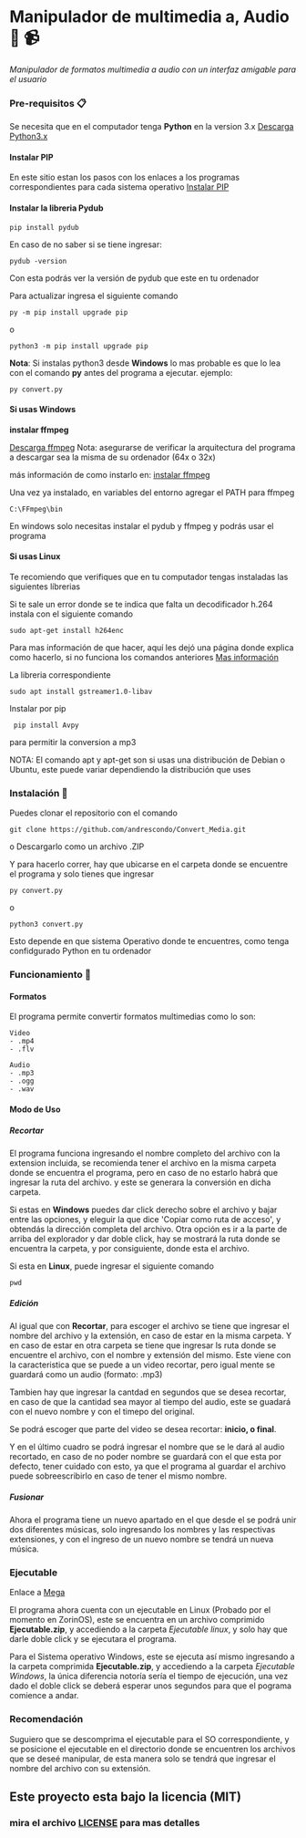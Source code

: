# Manipulador de multimedia a, Audio :musical_score: :video_camera:

_Manipulador de formatos multimedia a audio con un interfaz amigable para el usuario_

### Pre-requisitos 📋
Se necesita que en el computador tenga **Python** en la version 3.x [Descarga Python3.x](https://www.python.org/downloads/)

#### Instalar PIP
En este sitio estan los pasos con los enlaces a los programas correspondientes para cada sistema operativo
[Instalar PIP](https://tecnonucleous.com/2018/01/28/como-instalar-pip-para-python-en-windows-mac-y-linux/)


#### Instalar la libreria Pydub
```
pip install pydub
```
En caso de no saber si se tiene ingresar:
```
pydub -version
```
Con esta podrás ver la versión de pydub que este en tu ordenador

Para actualizar ingresa el siguiente comando
```
py -m pip install upgrade pip
```
o
```
python3 -m pip install upgrade pip
```

**Nota**: Si instalas python3 desde **Windows** lo mas probable es que lo lea con el comando **py** antes del programa a ejecutar. ejemplo:
```
py convert.py
```



#### Si usas Windows

**instalar ffmpeg** 

[Descarga ffmpeg](https://ffmpeg.zeranoe.com/builds/)
Nota: asegurarse de verificar la arquitectura del programa a descargar sea la misma de su ordenador (64x o 32x)

más información de como instarlo en: [instalar ffmpeg](https://www.solvetic.com/tutoriales/article/7976-como-instalar-ffmpeg-en-windows-10/)

Una vez ya instalado, en variables del entorno agregar el PATH para ffmpeg
```
C:\FFmpeg\bin
```


En windows solo necesitas instalar el pydub y ffmpeg y podrás usar el programa



#### Si usas Linux
Te recomiendo que verifiques que en tu computador tengas instaladas las siguientes líbrerias

Si te sale un error donde se te indica que falta un decodificador h.264
instala con el siguiente comando
```
sudo apt-get install h264enc 
```
Para mas información de que hacer, aquí les dejó una página donde explica como hacerlo, si no funciona los comandos anteriores
[Mas información](https://ubuntu.dokry.com/12526/como-instalar-el-decodificador-h-264.html)

La libreria correspondiente
```
sudo apt install gstreamer1.0-libav
```

Instalar por pip
```
 pip install Avpy
```
para permitir la conversion a mp3

NOTA: El comando apt y apt-get son si usas una distribución de Debian o Ubuntu, este puede variar dependiendo la distribución que uses



### Instalación 🔧

Puedes clonar el repositorio con el comando 
```
git clone https://github.com/andrescondo/Convert_Media.git
```
o Descargarlo como un archivo .ZIP 

Y para hacerlo correr, hay que ubicarse en el carpeta donde se encuentre el programa y solo tienes que ingresar

```
py convert.py
```
o
```
python3 convert.py
```
Esto depende en que sistema Operativo donde te encuentres, como tenga confidgurado Python en tu ordenador



### Funcionamiento :open_file_folder:
#### Formatos
El programa permite convertir formatos multimedias como lo son:
```
Video
- .mp4
- .flv

Audio
- .mp3
- .ogg
- .wav
```
#### Modo de Uso

##### Recortar

El programa funciona ingresando el nombre completo del archivo con la extension incluida, se recomienda tener el archivo en la misma carpeta donde se encuentra el programa, pero en caso de no estarlo habrá que ingresar la ruta del archivo. y este se generara la conversión en dicha carpeta.

Si estas en **Windows** puedes dar click derecho sobre el archivo y bajar entre las opciones, y eleguir la que dice 'Copiar como ruta de acceso', y obtendás la dirección completa del archivo. Otra opción es ir a la parte de arriba del explorador y dar doble click, hay se mostrará la ruta donde se encuentra la carpeta, y por consiguiente, donde esta el archivo.

Si esta en **Linux**, puede ingresar el siguiente comando
```
pwd
```


##### Edición

Al igual que con **Recortar**, para escoger el archivo se tiene que ingresar el nombre del archivo y la extensión, en caso de estar en la misma carpeta. Y en caso de estar en otra carpeta se tiene que ingresar ls ruta donde se encuentre el archivo, con el nombre y extensión del mismo.
Este viene con la caracteristica que se puede a un video recortar, pero igual mente se guardará como un audio (formato: .mp3)

Tambien hay que ingresar la cantdad en segundos que se desea recortar, en caso de que la cantidad sea mayor al tiempo del audio, este se guadará con el nuevo nombre y con el timepo del original.

Se podrá escoger que parte del video se desea recortar: **inicio, o final**.

Y en el último cuadro se podrá ingresar el nombre que se le dará al audio recortado, en caso de no poder nombre se guardará con el que esta por defecto, tener cuidado con esto, ya que el programa al guardar el archivo puede sobreescribirlo en caso de tener el mismo nombre.

##### Fusionar

Ahora el programa tiene un nuevo apartado en el que desde el se podrá unir dos diferentes músicas, solo ingresando los nombres y las respectivas extensiones, y con el ingreso de un nuevo nombre se tendrá un nueva música.


### Ejecutable

Enlace a [Mega](https://url2.cl/9Fv12)

El programa ahora cuenta con un ejecutable en Linux (Probado por el momento en ZorinOS), este se encuentra en un archivo comprimido **Ejecutable.zip**, y accediendo a la carpeta *Ejecutable linux*, y solo hay que darle doble click y se ejecutara el programa.

Para el Sistema operativo Windows, este se ejecuta así mismo ingresando a la carpeta comprimida **Ejecutable.zip**, y accediendo a la carpeta *Ejecutable Windows*, la única diferencia notoría sería el tiempo de ejecución, una vez dado el doble click se deberá esperar unos segundos para que el pograma comience a andar. 


### Recomendación

Suguiero que se descomprima el ejecutable para el SO correspondiente, y se posicione el ejecutable en el directorio donde se encuentren los archivos que se deseé manipular, de esta manera solo se tendrá que ingresar el nombre del archivo con su extensión.



## Este proyecto esta bajo la licencia (MIT) 
### mira el archivo [LICENSE](LICENSE) para mas detalles


